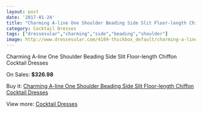 ```yaml
---
layout: post
date: '2017-01-24'
title: "Charming A-line One Shoulder Beading Side Slit Floor-length Chiffon Cocktail Dresses"
category: Cocktail Dresses
tags: ["dressesular","charming","side","beading","shoulder"]
image: http://www.dressesular.com/4189-thickbox_default/charming-a-line-one-shoulder-beading-side-slit-floor-length-chiffon-cocktail-dresses.jpg
---
```

Charming A-line One Shoulder Beading Side Slit Floor-length Chiffon Cocktail Dresses

On Sales: **$326.98**
<a href="https://www.dressesular.com/cocktail-dresses/1892-charming-a-line-one-shoulder-beading-side-slit-floor-length-chiffon-cocktail-dresses.html"><amp-img layout="responsive" width="600" height="600" src="//www.dressesular.com/4189-thickbox_default/charming-a-line-one-shoulder-beading-side-slit-floor-length-chiffon-cocktail-dresses.jpg" alt="Charming A-line One Shoulder Beading Side Slit Floor-length Chiffon Cocktail Dresses 0" /></a>

Buy it: [Charming A-line One Shoulder Beading Side Slit Floor-length Chiffon Cocktail Dresses](https://www.dressesular.com/cocktail-dresses/1892-charming-a-line-one-shoulder-beading-side-slit-floor-length-chiffon-cocktail-dresses.html "Charming A-line One Shoulder Beading Side Slit Floor-length Chiffon Cocktail Dresses")

View more: [Cocktail Dresses](https://www.dressesular.com/12-cocktail-dresses "Cocktail Dresses")